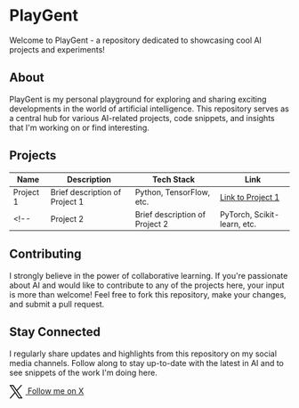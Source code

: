 # PlayGent

Welcome to PlayGent - a repository dedicated to showcasing cool AI projects and experiments!

## About

PlayGent is my personal playground for exploring and sharing exciting developments in the world of artificial intelligence. This repository serves as a central hub for various AI-related projects, code snippets, and insights that I'm working on or find interesting.

## Projects

| Name      | Description                    | Tech Stack                      | Link                   |
| --------- | ------------------------------ | ------------------------------- | ---------------------- |
| Project 1 | Brief description of Project 1 | Python, TensorFlow, etc.        | [Link to Project 1](#) |
<!-- | Project 2 | Brief description of Project 2 | PyTorch, Scikit-learn, etc.     | [Link to Project 2](#)  -->


## Contributing

I strongly believe in the power of collaborative learning. If you're passionate about AI and would like to contribute to any of the projects here, your input is more than welcome! Feel free to fork this repository, make your changes, and submit a pull request.

## Stay Connected

I regularly share updates and highlights from this repository on my social media channels. Follow along to stay up-to-date with the latest in AI and to see snippets of the work I'm doing here.

<a href="https://x.com/YamCatzenelson" target="_blank">
  <img src="https://raw.githubusercontent.com/simple-icons/simple-icons/develop/icons/x.svg" alt="Follow me on X" width="24" height="24" style="vertical-align: middle; margin-right: 5px;">
  Follow me on X
</a>

